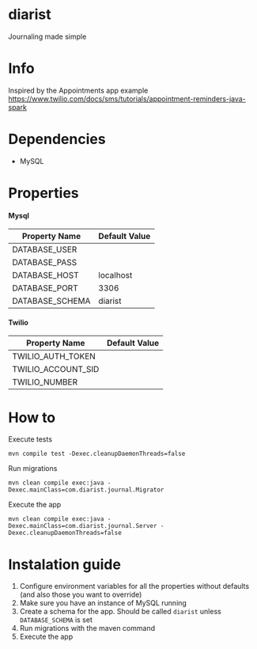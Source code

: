 # diarist
Journaling made simple

# Info
Inspired by the Appointments app example
https://www.twilio.com/docs/sms/tutorials/appointment-reminders-java-spark

# Dependencies
* MySQL 

# Properties

#### Mysql

| Property Name    | Default Value |
| --------------   | ------------- |
| DATABASE_USER    |               |
| DATABASE_PASS    |               |
| DATABASE_HOST    | localhost     |
| DATABASE_PORT    | 3306          |
| DATABASE_SCHEMA  | diarist       |

#### Twilio


| Property Name      | Default Value |
| --------------     | ------------- |
| TWILIO_AUTH_TOKEN  |               |
| TWILIO_ACCOUNT_SID |               |
| TWILIO_NUMBER      |               |


# How to 
Execute tests
```
mvn compile test -Dexec.cleanupDaemonThreads=false
```

Run migrations
```
mvn clean compile exec:java -Dexec.mainClass=com.diarist.journal.Migrator
```

Execute the app
```
mvn clean compile exec:java -Dexec.mainClass=com.diarist.journal.Server -Dexec.cleanupDaemonThreads=false
```

# Instalation guide

1. Configure environment variables for all the properties without defaults (and also those you want to override)
1. Make sure you have an instance of MySQL running
1. Create a schema for the app. Should be called `diarist` unless `DATABASE_SCHEMA` is set
1. Run migrations with the maven command
1. Execute the app 

